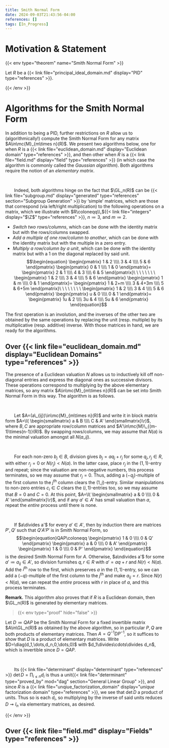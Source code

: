 ```yaml
---
title: Smith Normal Form
date: 2024-09-03T21:43:56-04:00
references: []
tags: [In_Progress]
---
```


# Motivation & Statement

{{< env type="theorem" name="Smith Normal Form" >}}

Let $R$ be a {{< link file="principal_ideal_domain.md" display="PID" type="references" >}}.

{{< /env >}}

# Algorithms for the Smith Normal Form

In addition to being a PID, further restrictions on $R$ allow us to (algorithmically!) compute the Smith Normal Form for any matrix $A\in\mc{M}_{m\times n}(R)$. We present two algorithms below, one for when $R$ is a {{< link file="euclidean_domain.md" display="Euclidean domain" type="references" >}}, and then other when $R$ is a {{< link file="field.md" display="field" type="references" >}} (in which case the algorithm is commonly called the *Gaussian algorithm*). Both algorithms require the notion of an *elementary matrix*.

<br>

&emsp;&emsp;Indeed, both algorithms hinge on the fact that $\GL_n(R)$ can be {{< link file="subgroup.md" display="generated" type="references" section="Subgroup Generation" >}} by ‘simple’ matrices, which are those that correspond (via left/right multiplication) to the following operations on a matrix, which we illustrate with $R\coloneqq\\,${{< link file="integers" display="$\Z$" type="references" >}}, $n\coloneqq3$, and $m\coloneqq2$.
* *Switch two rows/columns*, which can be done with the identity matrix but with the rows/columns swapped.
* *Add a multiple of one row/column to another*, which can be done with the identity matrix but with the multiple in a zero entry.
* *Multiply a row/column by a unit*, which can be done with the identity matrix but with a $1$ on the diagonal replaced by said unit.
$$\begin{equation}
    \begin{pmatrix}
        1 & 2 \\\\
        3 & 4 \\\\
        5 & 6
    \end{pmatrix}
    \begin{pmatrix}
        0 & 1 \\\\
        1 & 0
    \end{pmatrix}=
    \begin{pmatrix}
        2 & 1 \\\\
        4 & 3 \\\\
        6 & 5
    \end{pmatrix}\ \ \ \ \ \ \ \ 
    \begin{pmatrix}
        1 & 2 \\\\
        3 & 4 \\\\
        5 & 6
    \end{pmatrix}
    \begin{pmatrix}
        1 & m \\\\
        0 & 1
    \end{pmatrix}=
    \begin{pmatrix}
        1 & 2+m \\\\
        3 & 4+3m \\\\
        5 & 6+5m
    \end{pmatrix}\ \ \ \ \ \ \ \ 
    \begin{pmatrix}
        1 & 2 \\\\
        3 & 4 \\\\
        5 & 6
    \end{pmatrix}
    \begin{pmatrix}
        u & 0 \\\\
        0 & 1
    \end{pmatrix}=
    \begin{pmatrix}
        1u & 2 \\\\
        3u & 4 \\\\
        5u & 6
    \end{pmatrix}
\end{equation}$$

The first operation is an involution, and the inverses of the other two are obtained by the same operations by replacing the unit (resp. multiple) by its multiplicative (resp. additive) inverse. With those matrices in hand, we are ready for the algorithms.

<div class="space"></div>

## Over {{< link file="euclidean_domain.md" display="Euclidean Domains" type="references" >}}

The presence of a Euclidean valuation $N$ allows us to inductively kill off non-diagonal entries and express the diagonal ones as successive divisors. These operations correspond to multiplying by the above elementary matrices, so any matrix $A\in\mc{M}_{m\times n}(R)$ can be set into Smith Normal Form in this way. The algorithm is as follows.

<br>

&emsp;&emsp;Let $A=(a\_{ij})\in\mc{M}_{m\times n}(R)$ and write it in block matrix form $A=\l(
\begin{smallmatrix}
    a & B \\\\
    C & A'
\end{smallmatrix}\r)$, where $B,C$ are appropriate row/column matrices and $A'\in\mc{M}\_{(m-1)\times(n-1)}(R)$. By swapping rows/columns, we may assume that $N(a)$ is the minimal valuation amongst all $N(a\_{ij})$.

<br>

&emsp;&emsp;For each non-zero $b_j\in B$, division gives $b_j=aq_j+r_j$ for some $q_j,r_j\in R$, with either $r_j=0$ or $N(r_j)<N(a)$. In the latter case, place $r_j$ in the $(1,1)$-entry and repeat; since the valuation are non-negative numbers, this process terminates, so we may assume that $r_j=0$. Thus, adding a $(-q_j)$-multiple of the first column to the $j^\textrm{th}$ column clears the $(1,j)$-entry. Similar manipulations to non-zero entries $c_i\in C$ clears the $(i,1)$-entries too, so we may assume that $B=0$ and $C=0$. At this point, $A=\l(
\begin{smallmatrix}
    a & 0 \\\\
    0 & A'
\end{smallmatrix}\r)$, and if any $a'\in A'$ has small valuation than $a$, repeat the *entire* process until there is none.

<br>

&emsp;&emsp;If $a\divides a'$ for every $a'\in A'$, then by induction there are matrices $P',Q'$ such that $Q'A'P'$ is in Smith Normal Form, so
$$\begin{equation}QAP\coloneqq
    \begin{pmatrix}
        1 & 0 \\\\
        0 & Q'
    \end{pmatrix}
    \begin{pmatrix}
        a & 0 \\\\
        0 & A'
    \end{pmatrix}
    \begin{pmatrix}
        1 & 0 \\\\
        0 & P'
    \end{pmatrix}
\end{equation}$$
is the desired Smith Normal Form for $A$. Otherwise, $a\ndivides a'$ for some $a'\coloneqq a_{ij}\in A'$, so division furnishes $q,r\in R$ with $a'=aq+r$ and $N(r)<N(a)$. Add the $i^\textrm{th}$ row to the first, which preserves $a$ in the $(1,1)$-entry, so we can add a $(-q)$-multiple of the first column to the $j^\textrm{th}$ and make $a_{ij}=r$. Since $N(r)<N(a)$, we can repeat the *entire* process with $r$ in place of $a$, and this process terminates.

<div class="space"></div>

**Remark.** This algorithm also proves that if $R$ is a Euclidean domain, then $\GL_n(R)$ is generated by elementary matrices.

>{{< env type="proof" hide="false" >}}

Let $D\coloneqq QAP$ be the Smith Normal Form for a fixed invertible matrix $A\in\GL_n(R)$ as obtained by the above algorithm, so in particular $P,Q$ are both products of elementary matrices. Then $A=Q^{-1}DP^{-1}$, so it suffices to show that $D$ is a product of elementary matrices. Write $D=\diag(d_1,\dots,d_n,0,\dots,0)$ with $d_1\divides\cdots\divides d_n$, which is invertible since $D=QAP$.

<br>

&emsp;&emsp;Its {{< link file="determinant" display="determinant" type="references" >}} $\det D=\prod_{i\leq n}d_i$ is thus a unit{{< link file="determinant" type="proved_by" mod="dag" section="General Linear Group" >}}, and since $R$ is a {{< link file="unqiue_factorization_domain" display="*unique* factorization domain" type="references" >}}, we see that $\det D$ a product of units. Thus so is each $d_i$, so multiplying by the inverse of said units reduces $D\rightsquigarrow I_n$ via elementary matrices, as desired.

{{< /env >}}

<div class="space"></div>

## Over {{< link file="field.md" display="Fields" type="references" >}}
